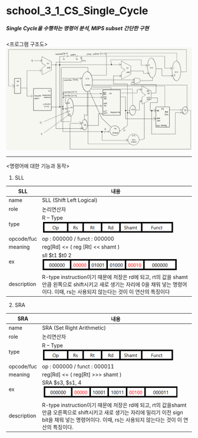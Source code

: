 # school_3_1_CS_Single_Cycle
##### Single Cycle을 수행하는 명령어 분석, MIPS subset 간단한 구현

<프로그램 구조도>
![structure](image/structure.png)

------------------------------------

<명령어에 대한 기능과 동작>
1. SLL

| SLL | 내용 |
|---|---|
| name | SLL (Shift Left Logical) |
| role | 논리연산자 |
| type | R – Type ![R_type](image/R_type.png) |
| opcode/fuc | op : 000000 / funct : 000000 |
| meaning | reg[Rd] <= ( reg [Rt] << shamt ) |
| ex | sll $t1 $t0 2 ![SLL](image/SLL.png) |
| description | R-type instruction이기 때문에 저장은 rd에 되고, rt의 값을 shamt만큼 왼쪽으로 shift시키고 새로 생기는 자리에 0을 채워 넣는 명령어이다. 이때, rs는 사용되지 않는다는 것이 이 연산의 특징이다 |

2. SRA

| SRA | 내용 |
|---|---|
| name | SRA (Set Right Arithmetic)|
| role | 논리연산자 |
| type | R – Type ![R_type](image/R_type.png) |
| opcode/fuc | op : 000000 / funct : 000011 |
| meaning | reg[Rd] <= ( reg[Rt] >>> shamt ) |
| ex | SRA $s3, $s1, 4 ![SRA](image/SRA.png) |
| description |R-type instruction이기 때문에 저장은 rd에 되고, rt의 값을shamt만큼 오른쪽으로 shift시키고 새로 생기는 자리에 밀리기 이전 sign bit을 채워 넣는 명령어이다. 이때, rs는 사용되지 않는다는 것이 이 연산의 특징이다. |

